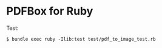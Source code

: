 # PDFBox for Ruby

Test:

```sh-session
$ bundle exec ruby -Ilib:test test/pdf_to_image_test.rb
```
